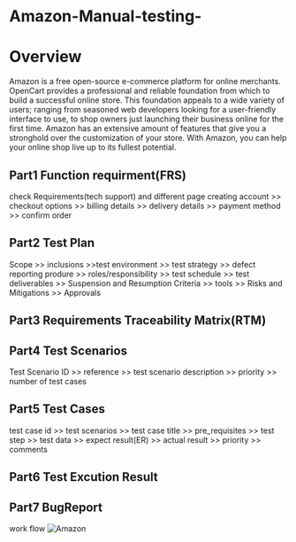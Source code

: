# Amazon-Manual-testing-
# Overview
Amazon is a free open-source e-commerce platform for online merchants.
OpenCart provides a professional and reliable foundation from which to build a
successful online store. This foundation appeals to a wide variety of users;
ranging from seasoned web developers looking for a user-friendly interface to
use, to shop owners just launching their business online for the first time.
Amazon has an extensive amount of features that give you a stronghold over
the customization of your store. With Amazon, you can help your online
shop live up to its fullest potential.

## Part1 Function requirment(FRS)
check Requirements(tech support) and different page
creating account >> checkout options >> billing details >> delivery details >> payment method >> confirm order

## Part2 Test Plan
Scope >> inclusions >>test environment >> test strategy >> defect reporting produre >> roles/responsibility >> test schedule >> test deliverables >> Suspension and Resumption Criteria >> tools >> Risks and Mitigations >> Approvals

## Part3 Requirements Traceability Matrix(RTM)

## Part4 Test Scenarios
Test Scenario ID >> reference >> test scenario description >> priority >> number of test cases

## Part5 Test Cases
test case id >> test scenarios >> test case title >> pre_requisites >> test step >> test data >> expect result(ER) >> actual result >> priority >> comments
## Part6 Test Excution Result
## Part7 BugReport

work flow
![Amazon](https://user-images.githubusercontent.com/67772254/155050951-e7627398-bfea-44d3-ad37-3b9f070dc8fa.png)


